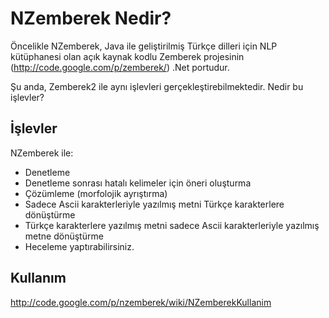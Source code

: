 # NZemberek Nedir? #

Öncelikle NZemberek, Java ile geliştirilmiş Türkçe dilleri için NLP kütüphanesi olan açık
kaynak kodlu Zemberek projesinin (http://code.google.com/p/zemberek/) .Net portudur.

Şu anda, Zemberek2 ile aynı işlevleri gerçekleştirebilmektedir. Nedir bu işlevler?

## İşlevler ##
NZemberek ile:
  * Denetleme
  * Denetleme sonrası hatalı kelimeler için öneri oluşturma
  * Çözümleme (morfolojik ayrıştırma)
  * Sadece Ascii karakterleriyle yazılmış metni Türkçe karakterlere dönüştürme
  * Türkçe karakterlere yazılmış metni sadece Ascii karakterleriyle yazılmış metne dönüştürme
  * Heceleme
yaptırabilirsiniz.

## Kullanım ##

http://code.google.com/p/nzemberek/wiki/NZemberekKullanim